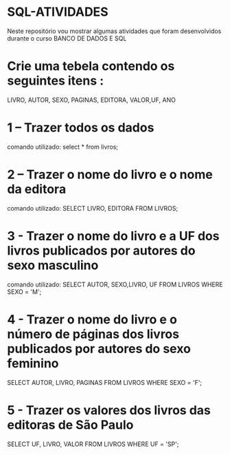 # SQL-ATIVIDADES
Neste repositório vou mostrar algumas atividades que foram desenvolvidos durante o curso BANCO DE DADOS E SQL

# Crie uma tebela contendo os seguintes itens :
LIVRO, AUTOR, SEXO,	PAGINAS, EDITORA, VALOR,UF, ANO

# 1 – Trazer todos os dados
comando utilizado: select * from livros;

# 2 – Trazer o nome do livro e o nome da editora
comando utilizado: SELECT LIVRO, EDITORA
FROM LIVROS;

# 3 - Trazer o nome do livro e a UF dos livros publicados por autores do sexo masculino
comando utilizado: SELECT AUTOR, SEXO,LIVRO, UF
FROM LIVROS
WHERE SEXO = 'M';

# 4 - Trazer o nome do livro e o número de páginas dos livros publicados por autores do sexo feminino
SELECT AUTOR,  LIVRO, PAGINAS
FROM LIVROS
WHERE SEXO = 'F';

# 5 - Trazer os valores dos livros das editoras de São Paulo
SELECT UF, LIVRO, VALOR
FROM LIVROS
WHERE UF = 'SP';
